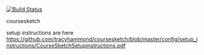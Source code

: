 [![Build Status](https://travis-ci.org/dtracers/coursesketch.svg?branch=master)](https://travis-ci.org/dtracers/coursesketch)

coursesketch


setup instructions are here https://github.com/tracyhammond/coursesketch/blob/master/config/setup_instructions/CourseSketchSetupinstructions.pdf

